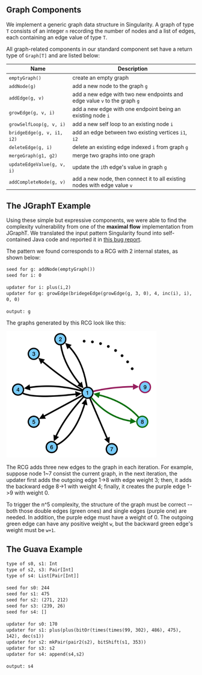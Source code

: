 ## Graph Components

We implement a generic graph data structure in Singularity. A graph of type `T` consists of an integer `n` recording the number of nodes and a list of edges, each containing an edge value of type `T`.

All graph-related components in our standard component set have a return type of `Graph[T]` and are listed below:

Name              | Description
------------------|-------------
`emptyGraph()`    |  create an empty graph
`addNode(g)`      |  add a new node to the graph `g`
`addEdge(g, v)`   |  add a new edge with two new endpoints and edge value `v` to the graph `g`
`growEdge(g, v, i)` |  add a new edge with one endpoint being an existing node `i`
`growSelfLoop(g, v, i)` |  add a new self loop to an existing node `i`
`bridgeEdge(g, v, i1, i2)` |  add an edge between two existing vertices `i1`, `i2`
`deleteEdge(g, i)`  |  delete an existing edge indexed `i` from graph `g`
`mergeGraph(g1, g2)` |  merge two graphs into one graph
`updateEdgeValue(g, v, i)`  |  update the `i`th edge's value in graph `g`
`addCompleteNode(g, v)`  |  add a new node, then connect it to all existing nodes with edge value `v`


## The JGraphT Example

Using these simple but expressive components, we were able to find the complexity vulnerability from one of the **maximal flow** implementation from JGraphT. We translated the input pattern Singularity found into self-contained Java code and reported it in [this bug report](https://github.com/jgrapht/jgrapht/issues/461).

The pattern we found corresponds to a RCG with 2 internal states, as shown below:

```
seed for g: addNode(emptyGraph())
seed for i: 0

updater for i: plus(i,2)
updater for g: growEdge(bridegeEdge(growEdge(g, 3, 0), 4, inc(i), i), 0, 0)

output: g
```

The graphs generated by this RCG look like this:

<img width='400' src="https://github.com/MrVPlusOne/MrVPlusOne.github.io/blob/master/img/Singularity_JGraphT.png?raw=true">

The RCG adds three new edges to the graph in each iteration. For example, suppose node 1~7 consist the current graph, in the next iteration, the updater first adds the outgoing edge 1->8 with edge weight 3; then, it adds the backward edge 8->1 with weight 4; finally, it creates the purple edge 1->9 with weight 0.

To trigger the n^5 complexity, the structure of the graph must be correct -- both those double edges (green ones) and single edges (purple one) are needed. In addition, the purple edge must have a weight of 0. The outgoing green edge can have any positive weight `w`, but the backward green edge's weight must be `w+1`.


## The Guava Example



```
type of s0, s1: Int
type of s2, s3: Pair[Int]
type of s4: List[Pair[Int]]

seed for s0: 244
seed for s1: 475
seed for s2: (271, 212)
seed for s3: (239, 26)
seed for s4: []

updater for s0: 170
updater for s1: plus(plus(bitOr(times(times(99, 302), 486), 475), 142), dec(s1))
updater for s2: mkPair(pair2(s2), bitShift(s1, 353))
updater for s3: s2
updater for s4: append(s4,s2)

output: s4
```

